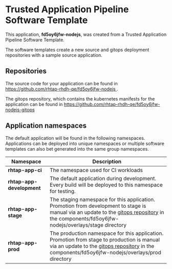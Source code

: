 # Trusted Application Pipeline Software Template

This application, **fd5oy6jfw-nodejs**, was created from a Trusted Application Pipeline Software Template.

The software templates create a new source and gitops deployment repositories with a sample source application. 

## Repositories

The source code for your application can be found in [https://github.com/rhtap-rhdh-qe/fd5oy6jfw-nodejs ](https://github.com/rhtap-rhdh-qe/fd5oy6jfw-nodejs ).
 
The gitops repository, which contains the kubernetes manifests for the application can be found in 
[https://github.com/rhtap-rhdh-qe/fd5oy6jfw-nodejs-gitops ](https://github.com/rhtap-rhdh-qe/fd5oy6jfw-nodejs-gitops ) 

## Application namespaces 

The default application will be found in the following namespaces. Applications can be deployed into unique namespaces or multiple software templates can also bet generated into the same group namespaces.  

|  Namespace   |  Description   |  
| -------- | -------- |
| **rhtap-app-ci** | The namespace used for CI workloads |
| **rhtap-app-development** | The default application during development. Every build will be deployed to this namespace for testing. |
| **rhtap-app-stage** | The staging namespace for this application. Promotion from development to stage is manual via an update to the [gitops repository](https://github.com/rhtap-rhdh-qe/fd5oy6jfw-nodejs-gitops ) in the components/fd5oy6jfw-nodejs/overlays/stage directory |
| **rhtap-app-prod** | The production namespace for this application. Promotion from stage to production is manual via an update to the [gitops repository](https://github.com/rhtap-rhdh-qe/fd5oy6jfw-nodejs-gitops ) in the components/fd5oy6jfw-nodejs/overlays/prod directory |